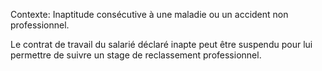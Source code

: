 Contexte: Inaptitude consécutive à une maladie ou un accident non professionnel.

Le contrat de travail du salarié déclaré inapte peut être suspendu pour lui permettre de suivre un stage de reclassement professionnel.